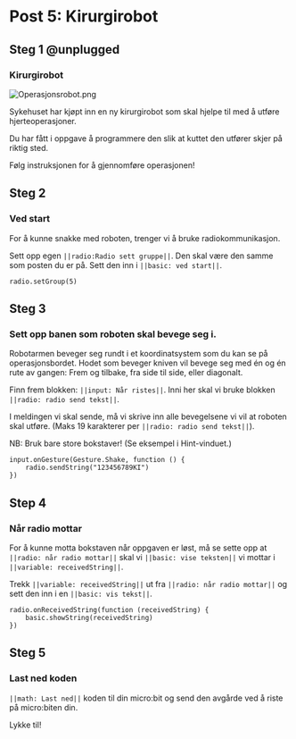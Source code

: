 # Post 5: Kirurgirobot

## Steg 1 @unplugged

### Kirurgirobot

![Operasjonsrobot.png](https://i.postimg.cc/ydJ4CGmY/Operasjonsrobot.png)

Sykehuset har kjøpt inn en ny kirurgirobot som skal hjelpe til med å utføre hjerteoperasjoner. 

Du har fått i oppgave å programmere den slik at kuttet den utfører skjer på riktig sted.

Følg instruksjonen for å gjennomføre operasjonen!


## Steg 2

### Ved start

For å kunne snakke med roboten, trenger vi å bruke radiokommunikasjon. 

Sett opp egen ``||radio:Radio sett gruppe||``. Den skal være den samme som posten du er på. Sett den inn i ``||basic: ved start||``.

```blocks
radio.setGroup(5)
```

## Steg 3

### Sett opp banen som roboten skal bevege seg i.

Robotarmen beveger seg rundt i et koordinatsystem som du kan se på operasjonsbordet. Hodet som beveger kniven vil bevege seg med én og én rute av gangen: Frem og tilbake, fra side til side, eller diagonalt.

Finn frem blokken: ``||input: Når ristes||``. Inni her skal vi bruke blokken ``||radio: radio send tekst||``.

I meldingen vi skal sende, må vi skrive inn alle bevegelsene vi vil at roboten skal utføre. (Maks 19 karakterer per ``||radio: radio send tekst||``). 

NB: Bruk bare store bokstaver! (Se eksempel i Hint-vinduet.)

```blocks
input.onGesture(Gesture.Shake, function () {
    radio.sendString("123456789KI")
})
```


## Step 4

### Når radio mottar

For å kunne motta bokstaven når oppgaven er løst, må se sette opp at ``||radio: når radio mottar||`` skal vi ``||basic: vise teksten||`` vi mottar i ``||variable: receivedString||``.

Trekk ``||variable: receivedString||`` ut fra ``||radio: når radio mottar||`` og sett den inn i en ``||basic: vis tekst||``.

```blocks
radio.onReceivedString(function (receivedString) {
    basic.showString(receivedString)
})
```

## Steg 5

### Last ned koden

``||math: Last ned||`` koden til din micro:bit og send den avgårde ved å riste på micro:biten din. 

Lykke til!